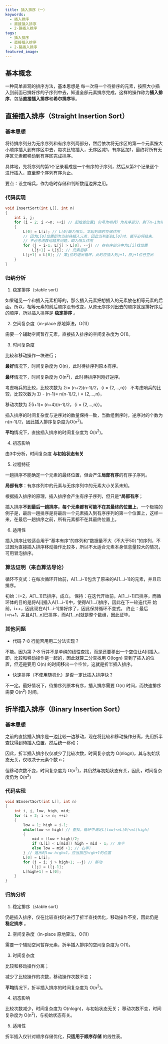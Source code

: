```yaml
---
title: 插入排序（一）
keywords:
  - 插入排序
  - 直接插入排序
  - 2-路插入排序
tags:
  - 插入排序
  - 直接插入排序
  - 2-路插入排序
featured_image:
---
```


## 基本概念

一种简单直观的排序方法，基本思想是 每一次将一个待排序的元素，按照大小插入到前面已排好序的子序列中去，知道全部元素排序完成，这样的操作称为**插入排序**，包括**直接插入排序**和**希尔排序**等。

## 直接插入排序（Straight Insertion Sort）

### 基本思想

将待排序列分为无序序列和有序序列两部分，然后依次将无序区的第一个元素按大小顺序插入到有序区中去，每次比较插入，无序区减1，有序区加1，最终将所有无序区元素都移动到有序区完成排序。

具体地，先将序列的第1个记录看成是一个有序的子序列，然后从第2个记录逐个进行插入，直至整个序列有序为止。

要点：设立哨兵，作为临时存储和判断数组边界之用。

### 代码实现

```c
void InsertSort(int L[], int n)
{
    int i, j;
    for (i = 2; i <=n; ++i) // 起始首位置1（0号为哨兵）为有序部分，剩下n-1为待排序部分
    {
        L[0] = L[i]; // L[0]既为哨兵，又起到临时存储作用
        // 因为L[0]位置即为当前待插入元素，因此当判断到L[0]时，循环必将结束，
        // 不必考虑数组越界问题，即为哨兵作用
        for (j = i-1; L[j] > L[0]; --j) // 在有序部分中为L[i]找位置
            L[j+1] = L[j]; // 元素后移
        L[j+1] = L[0]; // 第j位时退出循环，此时应插入到j+1，原j+1位已空出
    }
}
```

### 归纳分析

1. 稳定排序（stable sort）

如果碰见一个和插入元素相等的，那么插入元素把想插入的元素放在相等元素的后面。所以，相等元素的前后顺序没有改变，从原无序序列出去的顺序就是排好序后的顺序，所以插入排序是 **稳定排序** 。

2. 空间复杂度（in-place 原地算法，O(1)）

需要一个辅助空间暂存元素，直接插入排序的空间复杂度为 O(1)。

3. 时间复杂度

比较和移动操作一块进行；

**最好**情况下，时间复杂度为 O(n)，此时待排序列原本有序。

**最坏**情况下，时间复杂度为 O(n<sup>2</sup>)，此时待排序列刚好逆序。

考虑哨兵的比较，比较次数为 Σi= (n+2)(n-1)/2，（i = {2,...,n}）
不考虑哨兵的比较，比较次数为 Σi - (n-1)= n(n-1)/2, i = {2,...,n}，

移动次数为 Σ(i+1)= (n+4)(n-1)/2，（i = {2,...,n}）。

插入排序的时间复杂度与逆序对的数量保持一致，当数组倒序时，逆序对的个数为n(n-1)/2，因此插入排序复杂度为O(n<sup>2</sup>)。

**平均**情况下，直接插入排序的时间复杂度为 O(n<sup>2</sup>)。

4. 初态影响

由3中分析，时间复杂度 **与初始状态有关**

5. 过程特征

一趟排序不能确定一个元素的最终位置，但会产生**局部有序**的有序子序列。

**局部有序**：有序序列中的元素与无序序列中的元素大小关系未知。

根据插入排序的原理，插入排序会产生有序子序列，但只是***局部有序**；

插入排序**不到最后一趟排序，每个元素都有可能不在其最终的位置上**，一个极端的例子是，最后一趟排序是将最后一个元素插入到有序序列的第一个位置上，这样一来，在最后一趟排序之前，所有元素都不在其最终位置上。

6. 适用性

插入排序比较适合用于“基本有序”的序列和“数据量不大（不大于50）”的序列，不过因为直接插入排序移动操作比较多，所以不太适合元素本身信息量较大的情况，可用冒泡排序。

### 算法证明（来自算法导论）

循环不变式：在每次循环开始前，A[1...i-1]包含了原来的A[1...i-1]的元素，并且已排序。

初始：i=2，A[1...1]已排序，成立。
保持：在迭代开始前，A[1...i-1]已排序，而循环体的目的是将A[i]插入A[1...i-1]中，使得A[1...i]排序，因此在下一轮迭代开       始前，i++，因此现在A[1...i-1]排好序了，因此保持循环不变式。
终止：最后i=n+1，并且A[1...n]已排序，而A[1...n]就是整个数组，因此证毕。

### 其他问题

- 代码 7-8 行能否用用二分法实现？

不能。因为第 7-8 行并不是单纯的线性查找，而是还要移出一个空位让A[i]插入，即，比较和移动操作是一起的，因此就算二分查找用 O(logn) 查到了插入的位置，但还是要用 O(n) 的时间移出一个空位，这就是折半插入排序。

- 快速排序（不使用随机化）是否一定比插入排序快？

不一定。最好情况下，待排序列原本有序，插入排序需要 O(n) 时间，而快速排序需要 O(n<sup>2</sup>) 时间。

## 折半插入排序（Binary Insertion Sort）

### 基本思想

之前的直接插入排序是一边比较一边移动，现在将比较和移动操作分离，先用折半查找得到待插入位置，然后统一移动；

因此，折半插入排序仅仅减少了比较次数，时间复杂度为 O(nlogn)，其与初始状态无关，仅取决于元素个数 n；

但移动次数不变，时间复杂度为 O(n<sup>2</sup>)，其仍然与初始状态有关，因此，时间复杂度仍为 O(n<sup>2</sup>)

### 代码实现

```c
void BInsertSort(int L[], int n)
{
    int i, j, low, high, mid;
    for (i = 2; i <= n; ++i)
    {
        low = 1; high = i-1;
        while(low <= high) // 查找，循环中满足L[low]<=L[0]<=L[high]
        {
            mid = (low + high)/2;
            if (L[i] < L[mid]) high = mid - 1; // 左半
            else low = mid +1; // 右半）
        } // 退出时low-high=1，应当插在high+1的位置
        L[0] = L[i];
        for (j = i; j > high+1; --j) // 移动
            L[j] = L[j-1];
        L[high+1] = L[0];
    }
}

```

### 归纳分析

1. 稳定排序（stable sort）

仍是插入排序，仅在比较查找时进行了折半查找优化，移动操作不变，因此仍是 **稳定排序** 。

2. 空间复杂度（in-place 原地算法，O(1)）

需要一个辅助空间暂存元素，折半插入排序的空间复杂度为 O(1)。

3. 时间复杂度

比较和移动操作分离；

减少了比较操作的次数，移动操作次数不变；

**平均**情况下，折半插入排序的时间复杂度为 O(n<sup>2</sup>)。

4. 初态影响

比较次数减少，时间复杂度为 O(nlogn)，与初始状态无关；
移动次数不变，时间复杂度为 O(n<sup>2</sup>)，与初始状态有关。

5. 适用性

折半插入仅针对顺序存储优化，**只适用于顺序存储** 的线性表。
